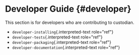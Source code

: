Developer Guide {#developer}
===============

This section is for developers who are contributing to custodian.

-   `developer-installing`{.interpreted-text role="ref"}
-   `developer-tests`{.interpreted-text role="ref"}
-   `developer-packaging`{.interpreted-text role="ref"}
-   `developer-documentation`{.interpreted-text role="ref"}
